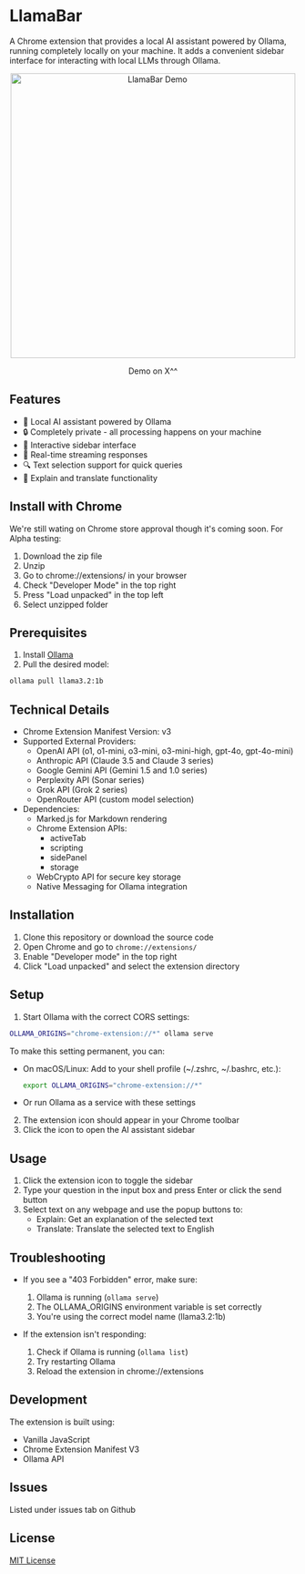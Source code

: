 # LlamaBar

A Chrome extension that provides a local AI assistant powered by Ollama, running completely locally on your machine. It adds a convenient sidebar interface for interacting with local LLMs through Ollama.

<div align="center">
  <a href="https://x.com/anthony_harley1/status/1892079890611962153" style="position: relative; display: inline-block;">
    <img src="https://github.com/user-attachments/assets/0e3a6acc-d11e-4e82-afbd-6df53d072f8d" width="500" alt="LlamaBar Demo">
  </a>
  <p>Demo on X^^</p>
</div>

## Features

- 🤖 Local AI assistant powered by Ollama
- 🔒 Completely private - all processing happens on your machine
- 📝 Interactive sidebar interface
- 💬 Real-time streaming responses
- 🔍 Text selection support for quick queries
- 🎯 Explain and translate functionality

## Install with Chrome

We're still wating on Chrome store approval though it's coming soon. For Alpha testing:

1.  Download the zip file
2.  Unzip
3.  Go to chrome://extensions/ in your browser
4.  Check "Developer Mode" in the top right
5.  Press "Load unpacked" in the top left
6.  Select unzipped folder

## Prerequisites

1. Install [Ollama](https://ollama.ai)
2. Pull the desired model:
```bash
ollama pull llama3.2:1b
```

## Technical Details

- Chrome Extension Manifest Version: v3
- Supported External Providers:
  - OpenAI API (o1, o1-mini, o3-mini, o3-mini-high, gpt-4o, gpt-4o-mini)
  - Anthropic API (Claude 3.5 and Claude 3 series)
  - Google Gemini API (Gemini 1.5 and 1.0 series)
  - Perplexity API (Sonar series)
  - Grok API (Grok 2 series)
  - OpenRouter API (custom model selection)
- Dependencies:
  - Marked.js for Markdown rendering
  - Chrome Extension APIs:
    - activeTab
    - scripting
    - sidePanel
    - storage
  - WebCrypto API for secure key storage
  - Native Messaging for Ollama integration

## Installation

1. Clone this repository or download the source code
2. Open Chrome and go to `chrome://extensions/`
3. Enable "Developer mode" in the top right
4. Click "Load unpacked" and select the extension directory

## Setup

1. Start Ollama with the correct CORS settings:
```bash
OLLAMA_ORIGINS="chrome-extension://*" ollama serve
```

To make this setting permanent, you can:
- On macOS/Linux: Add to your shell profile (~/.zshrc, ~/.bashrc, etc.):
  ```bash
  export OLLAMA_ORIGINS="chrome-extension://*"
  ```
- Or run Ollama as a service with these settings

2. The extension icon should appear in your Chrome toolbar
3. Click the icon to open the AI assistant sidebar

## Usage

1. Click the extension icon to toggle the sidebar
2. Type your question in the input box and press Enter or click the send button
3. Select text on any webpage and use the popup buttons to:
   - Explain: Get an explanation of the selected text
   - Translate: Translate the selected text to English

## Troubleshooting

- If you see a "403 Forbidden" error, make sure:
  1. Ollama is running (`ollama serve`)
  2. The OLLAMA_ORIGINS environment variable is set correctly
  3. You're using the correct model name (llama3.2:1b)
  
- If the extension isn't responding:
  1. Check if Ollama is running (`ollama list`)
  2. Try restarting Ollama
  3. Reload the extension in chrome://extensions

## Development

The extension is built using:
- Vanilla JavaScript
- Chrome Extension Manifest V3
- Ollama API

## Issues
Listed under issues tab on Github

## License

[MIT License](LICENSE)
